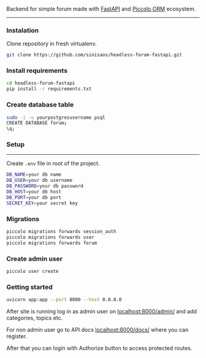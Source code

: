 Backend for simple forum made with [FastAPI](https://fastapi.tiangolo.com/) and [Piccolo ORM](https://www.piccolo-orm.com/) ecosystem.

-------------------------------------------------------

### Instalation

Clone repository in fresh virtualenv.

```bash
git clone https://github.com/sinisaos/headless-forum-fastapi.git
```

### Install requirements


```bash
cd headless-forum-fastapi
pip install -r requirements.txt
```

### Create database table


```bash
sudo -i -u yourpostgresusername psql
CREATE DATABASE forum;
\q;
```

### Setup
-------------------------------------------------------
Create ``.env`` file in root of the project.

```bash
DB_NAME=your db name
DB_USER=your db username
DB_PASSWORD=your db password
DB_HOST=your db host
DB_PORT=your db port
SECRET_KEY=your secret key
```

### Migrations

```bash
piccolo migrations forwards session_auth
piccolo migrations forwards user
piccolo migrations forwards forum
```

### Create admin user

```bash
piccolo user create
```

### Getting started 

```bash
uvicorn app:app --port 8000 --host 0.0.0.0 
```

After site is running log in as admin user on [localhost:8000/admin/](http://localhost:8000/admin/) and add categories, topics etc. 

For non admin user go to API docs [localhost:8000/docs/](http://localhost:8000/docs/) where you can register.

After that you can login with Authorize button to access protected routes.